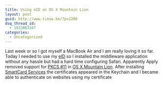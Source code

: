 ```yaml
---
title: Using eID on OS X Mountain Lion
layout: post
guid: http://www.timvw.be/?p=2280
dsq_thread_id:
  - 1933063167
categories:
  - Uncategorized
---
```

Last week or so I got myself a MacBook Air and I am really loving it so far. Today I needed to use my [eID](http://eid.belgium.be/en/) so I installed the middleware application without any hassle but had a hard time configuring Safari. Apparently Apply removed support for [PKCS #11](http://en.wikipedia.org/wiki/PKCS_?11) in [OS X Mountain Lion](http://www.apple.com/osx/). After installing [SmartCard Services](http://smartcardservices.macosforge.org) the certificates appeared in the Keychain and I became able to authenticate on websites using my certificate